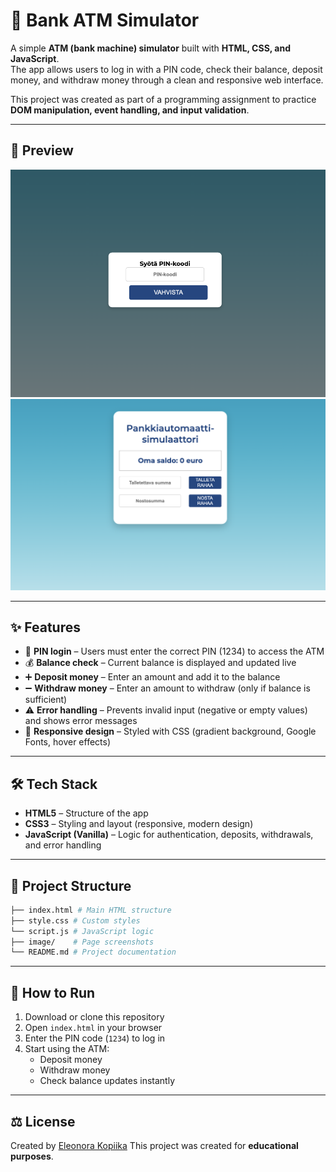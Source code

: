# 🏦 Bank ATM Simulator

A simple **ATM (bank machine) simulator** built with **HTML, CSS, and JavaScript**.  
The app allows users to log in with a PIN code, check their balance, deposit money, and withdraw money through a clean and responsive web interface.  

This project was created as part of a programming assignment to practice **DOM manipulation, event handling, and input validation**.

---

## 📸 Preview

![Preview](image/screenshot.png)
![Preview](image/screenshot2.png)

---

## ✨ Features

- 🔑 **PIN login** – Users must enter the correct PIN (1234) to access the ATM  
- 💰 **Balance check** – Current balance is displayed and updated live  
- ➕ **Deposit money** – Enter an amount and add it to the balance  
- ➖ **Withdraw money** – Enter an amount to withdraw (only if balance is sufficient)  
- ⚠️ **Error handling** – Prevents invalid input (negative or empty values) and shows error messages  
- 🎨 **Responsive design** – Styled with CSS (gradient background, Google Fonts, hover effects)  

---

## 🛠️ Tech Stack

- **HTML5** – Structure of the app  
- **CSS3** – Styling and layout (responsive, modern design)  
- **JavaScript (Vanilla)** – Logic for authentication, deposits, withdrawals, and error handling  

---

## 📂 Project Structure
```bash
├── index.html # Main HTML structure
├── style.css # Custom styles
└── script.js # JavaScript logic
├── image/    # Page screenshots 
└── README.md # Project documentation
```
---

## 🚀 How to Run

1. Download or clone this repository  
2. Open `index.html` in your browser  
3. Enter the PIN code (`1234`) to log in  
4. Start using the ATM:  
   - Deposit money  
   - Withdraw money  
   - Check balance updates instantly  

---
## ⚖️ License

Created by [Eleonora Kopiika](https://www.linkedin.com/in/eleonora-kopiika/)
This project was created for **educational purposes**.  